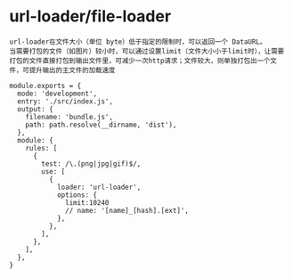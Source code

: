 # url-loader/file-loader
    url-loader在文件大小（单位 byte）低于指定的限制时，可以返回一个 DataURL。
    当需要打包的文件（如图片）较小时，可以通过设置limit（文件大小小于limit时），让需要打包的文件直接打包到输出文件里，可减少一次http请求；文件较大，则单独打包出一个文件，可提升输出的主文件的加载速度
```
module.exports = {
  mode: 'development',
  entry: './src/index.js',
  output: {
    filename: 'bundle.js',
    path: path.resolve(__dirname, 'dist'),
  },
  module: {
    rules: [
      {
        test: /\.(png|jpg|gif)$/,
        use: [
          {
            loader: 'url-loader',
            options: {
              limit:10240
              // name: '[name]_[hash].[ext]',
            },
          },
        ],
      },
    ],
  },
}
```

